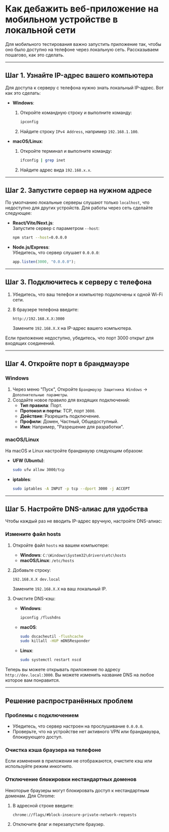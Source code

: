 # Как дебажить веб-приложение на мобильном устройстве в локальной сети

Для мобильного тестирования важно запустить приложение так, чтобы оно было доступно на&nbsp;телефоне через локальную сеть. Рассказываем пошагово, как это сделать.

---

## Шаг 1. Узнайте IP-адрес вашего компьютера

Для доступа к серверу с телефона нужно знать локальный IP-адрес. Вот как это сделать:

- **Windows**:

  1. Откройте командную строку и выполните команду:

     ```bash
     ipconfig
     ```

  2. Найдите строку `IPv4 Address`, например `192.168.1.100`.

- **macOS/Linux**:
  1. Откройте терминал и выполните команду:

     ```bash
     ifconfig | grep inet
     ```

  2. Найдите адрес вида `192.168.x.x`.

---

## Шаг 2. Запустите сервер на нужном адресе

По умолчанию локальные серверы слушают только `localhost`, что недоступно для других устройств. Для работы через сеть сделайте следующее:

- **React/Vite/Next.js**:  
  Запустите сервер с параметром `--host`:

  ```bash
  npm start --host=0.0.0.0
  ```

- **Node.js/Express**:  
  Убедитесь, что сервер слушает `0.0.0.0`:

  ```javascript
  app.listen(3000, "0.0.0.0");
  ```

---

## Шаг 3. Подключитесь к серверу с телефона

1. Убедитесь, что ваш телефон и компьютер подключены к одной Wi-Fi сети.
2. В браузере телефона введите:

   ```plaintext
   http://192.168.X.X:3000
   ```

   Замените `192.168.X.X` на IP-адрес вашего компьютера.

Если приложение недоступно, убедитесь, что порт 3000 открыт для входящих соединений.

---

## Шаг 4. Откройте порт в брандмауэре

### Windows

1. Через меню "Пуск", Откройте `Брандмауэр Защитника Windows` → `Дополнительные параметры`.
2. Создайте новое правило для входящих подключений:
   - **Тип правила**: Порт.
   - **Протокол и порты**: TCP, порт `3000`.
   - **Действие**: Разрешить подключение.
   - **Профили**: Домен, Частный, Общедоступный.
   - **Имя**: Например, "Разрешение для разработки".

### macOS/Linux

На macOS и Linux настройте брандмауэр следующим образом:

- **UFW (Ubuntu)**:

  ```bash
  sudo ufw allow 3000/tcp
  ```

- **iptables**:

  ```bash
  sudo iptables -A INPUT -p tcp --dport 3000 -j ACCEPT
  ```

---

## Шаг 5. Настройте DNS-алиас для удобства

Чтобы каждый раз не вводить IP-адрес вручную, настройте DNS-алиас:

### Измените файл hosts

1. Откройте файл `hosts` на вашем компьютере:
   - **Windows**: `C:\Windows\System32\drivers\etc\hosts`
   - **macOS/Linux**: `/etc/hosts`
2. Добавьте строку:

   ```plaintext
   192.168.X.X dev.local
   ```

   Замените `192.168.X.X` на ваш локальный IP.
3. Очистите DNS-кэш:
   - **Windows**:

     ```bash
     ipconfig /flushdns
     ```

   - **macOS**:

     ```bash
     sudo dscacheutil -flushcache
     sudo killall -HUP mDNSResponder
     ```

   - **Linux**:

     ```bash
     sudo systemctl restart nscd
     ```

Теперь вы можете открывать приложение по адресу `http://dev.local:3000`. Вы можете изменить название DNS на любое которое вам понравится.

---

## Решение распространённых проблем

### Проблемы с подключением

- Убедитесь, что сервер настроен на прослушивание `0.0.0.0`.
- Проверьте, что на устройстве нет активного VPN или брандмауэра, блокирующего доступ.

### Очистка кэша браузера на телефоне

Если изменения в приложении не отображаются, очистите кэш или используйте режим инкогнито.

### Отключение блокировки нестандартных доменов

Некоторые браузеры могут блокировать доступ к нестандартным доменам. Для Chrome:

1. В адресной строке введите:

   ```plaintext
   chrome://flags/#block-insecure-private-network-requests
   ```

2. Отключите флаг и перезапустите браузер.
